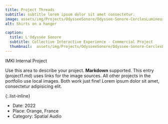 ```yaml
---
title: Project Threads
subtitle: subtitle lorem ipsum dolor sit amet consectetur.
image: assets/img/Projects/OdysseeSonore/Odyssee-Sonore-CerclesLumineux.jpg
alt: Shirts on a hanger

caption:
  title: L'Odyssée Sonore
  subtitle: Collective Interactive Experience - Commercial Project
  thumbnail:  assets/img/Projects/OdysseeSonore/Odyssee-Sonore-CerclesLumineux.jpg
---
```


IMKI Internal Project

Use this area to describe your project. **Markdown** supported. This entry (project1.md) uses links for the image sources. All other projects in the portfolio use local images. Both work just fine! Lorem ipsum dolor sit amet, consectetur adipisicing elit. 

{:.list-inline}
- Date: 2022
- Place: Orange, France 
- Category: Spatial Audio


